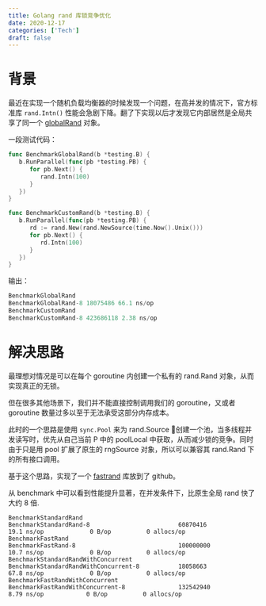 ```yaml
---
title: Golang rand 库锁竞争优化
date: 2020-12-17
categories: ['Tech']
draft: false
---
```


# 背景

最近在实现一个随机负载均衡器的时候发现一个问题，在高并发的情况下，官方标准库 `rand.Intn()` 性能会急剧下降。翻了下实现以后才发现它内部居然是全局共享了同一个 [globalRand](https://github.com/golang/go/blob/master/src/math/rand/rand.go#L293) 对象。

一段测试代码：

```go
func BenchmarkGlobalRand(b *testing.B) {
   b.RunParallel(func(pb *testing.PB) {
      for pb.Next() {
         rand.Intn(100)
      }
   })
}

func BenchmarkCustomRand(b *testing.B) {
   b.RunParallel(func(pb *testing.PB) {
      rd := rand.New(rand.NewSource(time.Now().Unix()))
      for pb.Next() {
         rd.Intn(100)
      }
   })
}
```

输出：

```go
BenchmarkGlobalRand
BenchmarkGlobalRand-8 18075486 66.1 ns/op
BenchmarkCustomRand
BenchmarkCustomRand-8 423686118 2.38 ns/op
```

# 解决思路

最理想对情况是可以在每个 goroutine 内创建一个私有的 rand.Rand 对象，从而实现真正的无锁。

但在很多其他场景下，我们并不能直接控制调用我们的 goroutine，又或者 goroutine 数量过多以至于无法承受这部分内存成本。

此时的一个思路是使用 `sync.Pool` 来为 rand.Source 创建一个池，当多线程并发读写时，优先从自己当前 P 中的 poolLocal 中获取，从而减少锁的竞争。同时由于只是用 pool 扩展了原生的 rngSource 对象，所以可以兼容其 rand.Rand 下的所有接口调用。

基于这个思路，实现了一个 [fastrand](https://github.com/joway/fastrand) 库放到了 github。

从 benchmark 中可以看到性能提升显著，在并发条件下，比原生全局 rand 快了大约 8 倍.

```
BenchmarkStandardRand
BenchmarkStandardRand-8                         60870416                19.1 ns/op             0 B/op          0 allocs/op
BenchmarkFastRand
BenchmarkFastRand-8                             100000000               10.7 ns/op             0 B/op          0 allocs/op
BenchmarkStandardRandWithConcurrent
BenchmarkStandardRandWithConcurrent-8           18058663                67.8 ns/op             0 B/op          0 allocs/op
BenchmarkFastRandWithConcurrent
BenchmarkFastRandWithConcurrent-8               132542940                8.79 ns/op            0 B/op          0 allocs/op
```
